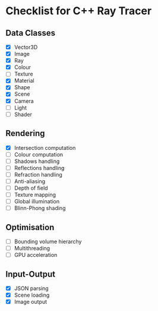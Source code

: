 # Checklist for C++ Ray Tracer

## Data Classes

- [x] Vector3D
- [x] Image
- [x] Ray
- [x] Colour
- [ ] Texture
- [x] Material
- [x] Shape
- [x] Scene
- [x] Camera
- [ ] Light
- [ ] Shader

## Rendering

- [x] Intersection computation
- [ ] Colour computation
- [ ] Shadows handling
- [ ] Reflections handling
- [ ] Refraction handling
- [ ] Anti-aliasing
- [ ] Depth of field
- [ ] Texture mapping
- [ ] Global illumination
- [ ] Blinn-Phong shading

## Optimisation

- [ ] Bounding volume hierarchy
- [ ] Multithreading
- [ ] GPU acceleration

## Input-Output

- [x] JSON parsing
- [x] Scene loading
- [x] Image output
